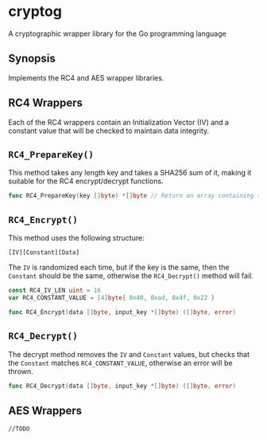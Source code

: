 # cryptog
A cryptographic wrapper library for the Go programming language

## Synopsis

Implements the RC4 and AES wrapper libraries.

## RC4 Wrappers

Each of the RC4 wrappers contain an Initialization Vector (IV) and a constant value that will be checked to maintain data integrity.

## `RC4_PrepareKey()`

This method takes any length key and takes a SHA256 sum of it, making it suitable for the RC4 encrypt/decrypt functions.

```go
func RC4_PrepareKey(key []byte) *[]byte // Return an array containing the SHA256 of the input key
```

## `RC4_Encrypt()`

This method uses the following structure:

`[IV][Constant][Data]`

The `IV` is randomized each time, but if the key is the same, then the `Constant` should be the same, otherwise the `RC4_Decrypt()` method will fail.

```go
const RC4_IV_LEN uint = 16
var RC4_CONSTANT_VALUE = [4]byte{ 0x40, 0xad, 0x4f, 0x22 }

func RC4_Encrypt(data []byte, input_key *[]byte) ([]byte, error)
```

## `RC4_Decrypt()`

The decrypt method removes the `IV` and `Constant` values, but checks that the `Constant` matches `RC4_CONSTANT_VALUE`, otherwise an error will be thrown.

```go
func RC4_Decrypt(data []byte, input_key *[]byte) ([]byte, error)
```

## AES Wrappers

```
//TODO
```